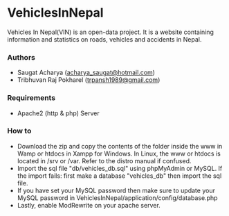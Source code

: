 VehiclesInNepal
===============

Vehicles In Nepal(VIN) is an open-data project. It is a website containing information and statistics on roads, vehicles and accidents in Nepal.

### Authors

* Saugat Acharya (acharya_saugat@hotmail.com)
* Tribhuvan Raj Pokharel (trpansh1989@gmail.com)

### Requirements

* Apache2 (http & php) Server

### How to

* Download the zip and copy the contents of the folder inside the www in Wamp or htdocs in Xampp for Windows. In Linux, the www or htdocs is located in /srv or /var. Refer to the distro manual if confused.
* Import the sql file "db/vehicles_db.sql" using phpMyAdmin or MySQL. If the import fails: first make a database "vehicles_db" then import the sql file.
* If you have set your MySQL password then make sure to update your MySQL password in VehiclesInNepal/application/config/database.php
* Lastly, enable ModRewrite on your apache server.